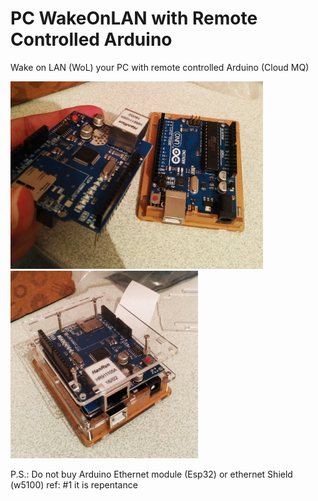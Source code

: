# PC WakeOnLAN with Remote Controlled Arduino
Wake on LAN (WoL) your PC with remote controlled Arduino (Cloud MQ)

<img src="/doc-files/arduino-1.jpg" height="300" alt="arduino-1">  <img src="/doc-files/arduino-2.jpg" width="300" alt="arduino-2">  

P.S.: Do not buy Arduino Ethernet module (Esp32) or ethernet Shield (w5100) ref: #1 it is repentance
